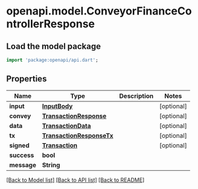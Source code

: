 # openapi.model.ConveyorFinanceControllerResponse

## Load the model package
```dart
import 'package:openapi/api.dart';
```

## Properties
Name | Type | Description | Notes
------------ | ------------- | ------------- | -------------
**input** | [**InputBody**](InputBody.md) |  | [optional] 
**convey** | [**TransactionResponse**](TransactionResponse.md) |  | [optional] 
**data** | [**TransactionData**](TransactionData.md) |  | [optional] 
**tx** | [**TransactionResponseTx**](TransactionResponseTx.md) |  | [optional] 
**signed** | [**Transaction**](Transaction.md) |  | [optional] 
**success** | **bool** |  | 
**message** | **String** |  | 

[[Back to Model list]](../README.md#documentation-for-models) [[Back to API list]](../README.md#documentation-for-api-endpoints) [[Back to README]](../README.md)


